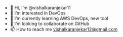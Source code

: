 - 👋 Hi, I’m @vishalkaranjekar11
- 👀 I’m interested in DevOps
- 🌱 I’m currently learning AWS DevOps, new tool
- 💞️ I’m looking to collaborate on GitHub
- 📫 How to reach me vishalkaranjekar12@gmail.com

<!---
vishalkaranjekar11/vishalkaranjekar11 is a ✨ special ✨ repository because its `README.md` (this file) appears on your GitHub profile.
You can click the Preview link to take a look at your changes.
--->
